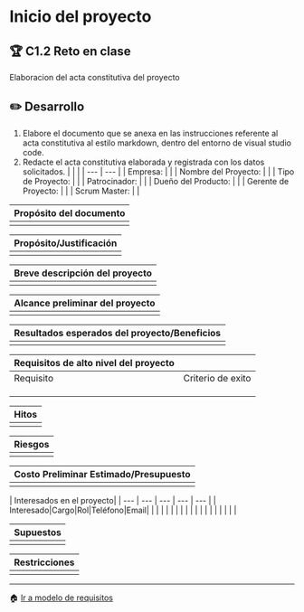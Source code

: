 # Inicio del proyecto

## :trophy: C1.2 Reto en clase

Elaboracion del acta constitutiva del proyecto

## :pencil2: Desarrollo

1. Elabore el documento que se anexa en las instrucciones referente al acta constitutiva al estilo markdown, dentro del entorno de visual studio code.
2. Redacte el acta constitutiva elaborada y registrada con los datos solicitados.
| | |
| --- | --- |
| Empresa: | |
| Nombre del Proyecto: | |
| Tipo de Proyecto: |  |
| Patrocinador: |  |
| Dueño del Producto: |  |
| Gerente de Proyecto: |  |
| Scrum Master: |  |



| Propósito del documento|
| --- |
| |

| Propósito/Justificación|
| --- |
| |

| Breve descripción del proyecto|
| --- |
| |

| Alcance preliminar del proyecto|
| --- |
| |

| Resultados esperados del proyecto/Beneficios|
| --- |
| |

| Requisitos de alto nivel del proyecto||
| --- | --- |
| Requisito|Criterio de exito|
| | |
| | |
| | |

| Hitos|
| --- |
| |

| Riesgos|
| --- |
| |

| Costo Preliminar Estimado/Presupuesto|
| --- |
| |

| Interesados en el proyecto|
| --- | --- | --- | --- | --- |
| Interesado|Cargo|Rol|Teléfono|Email|
| | | | | |
| | | | | |
| | | | | |

| Supuestos|
| --- |
| |

| Restricciones|
| --- |
| |
___


:house: [Ir a modelo de requisitos](../docs/D1.0_Modelado_requisitos.md)